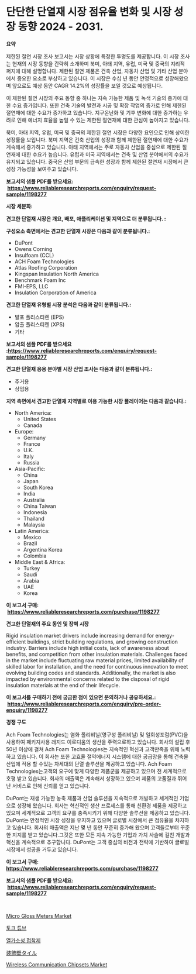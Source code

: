 <p><h1>단단한 단열재 시장 점유율 변화 및 시장 성장 동향 2024 - 2031.</h1></p><p><strong>요약</strong></p>
<p><p>제한된 절연 시장 조사 보고서는 시장 상황에 특정한 투명도를 제공합니다. 이 시장 조사는 현재의 시장 동향을 간략히 소개하며 북미, 아태 지역, 유럽, 미국 및 중국의 지리적 퍼지에 대해 설명합니다. 제한된 절연 제품은 건축 산업, 자동차 산업 및 기타 산업 분야에서 중요한 요소로 부상하고 있습니다. 이 시장은 수십 년 동안 안정적으로 성장해왔으며 앞으로도 예상 동안 CAGR 14.2%의 성장률을 보일 것으로 예상됩니다.</p><p>이 제한된 절연 시장의 주요 동향 중 하나는 지속 가능한 제품 및 녹색 기술의 증가에 대한 수요 증가입니다. 또한 건축 기술의 발전과 시공 및 확장 작업의 증가로 인해 제한된 절연재에 대한 수요가 증가하고 있습니다. 지구온난화 및 기후 변화에 대한 증가하는 우려로 인해 에너지 효율을 높일 수 있는 제한된 절연재에 대한 관심이 높아지고 있습니다.</p><p>북미, 아태 지역, 유럽, 미국 및 중국의 제한된 절연 시장은 다양한 요인으로 인해 상이한 성장률을 보입니다. 북미 지역은 건축 산업의 성장과 함께 제한된 절연재에 대한 수요가 계속해서 증가하고 있습니다. 아태 지역에서는 주로 자동차 산업을 중심으로 제한된 절연재에 대한 수요가 높습니다. 유럽과 미국 지역에서는 건축 및 산업 분야에서의 수요가 유지되고 있습니다. 중국은 산업 부문의 급속한 성장과 함께 제한된 절연재 시장에서 큰 성장 가능성을 보여주고 있습니다.</p></p>
<p><strong>보고서의 샘플 PDF를 받으세요: &nbsp;<a href="https://www.reliableresearchreports.com/enquiry/request-sample/1198277">https://www.reliableresearchreports.com/enquiry/request-sample/1198277</a></strong></p>
<p><strong>시장 세분화:</strong></p>
<p><strong> 견고한 단열재 시장은 개요, 배포, 애플리케이션 및 지역으로 더 분류됩니다. :</strong></p>
<p><strong>구성요소 측면에서는 견고한 단열재 시장은 다음과 같이 분류됩니다.:</strong></p>
<p><ul><li>DuPont</li><li>Owens Corning</li><li>Insulfoam (CCL)</li><li>ACH Foam Technologies</li><li>Atlas Roofing Corporation</li><li>Kingspan Insulation North America</li><li>Benchmark Foam Inc</li><li>FMI-EPS, LLC</li><li>Insulation Corporation of America</li></ul></p>
<p><strong> 견고한 단열재 유형별 시장 분석은 다음과 같이 분류됩니다.:</strong></p>
<p><ul><li>발포 폴리스티렌 (EPS)</li><li>압출 폴리스티렌 (XPS)</li><li>기타</li></ul></p>
<p><strong>보고서의 샘플 PDF를 받으세요 :<a href="https://www.reliableresearchreports.com/enquiry/request-sample/1198277">https://www.reliableresearchreports.com/enquiry/request-sample/1198277</a></strong></p>
<p><strong> 견고한 단열재 응용 분야별 시장 산업 조사는 다음과 같이 분류됩니다.:</strong></p>
<p><ul><li>주거용</li><li>상업용</li></ul></p>
<p><strong>지역 측면에서 견고한 단열재 지역별로 이용 가능한 시장 플레이어는 다음과 같습니다.:</strong></p>
<p><ul>
    <li>
        North America:
        <ul>
            <li>United States</li>
            <li>Canada</li>
        </ul>
    </li>
    <li>
        Europe:
        <ul>
            <li>Germany</li>
            <li>France</li>
            <li>U.K.</li>
            <li>Italy</li>
            <li>Russia</li>
        </ul>
    </li>
    <li>
        Asia-Pacific:
        <ul>
            <li>China</li>
            <li>Japan</li>
            <li>South Korea</li>
            <li>India</li>
            <li>Australia</li>
            <li>China Taiwan</li>
            <li>Indonesia</li>
            <li>Thailand</li>
            <li>Malaysia</li>
        </ul>
    </li>
    <li>
        Latin America:
        <ul>
            <li>Mexico</li>
            <li>Brazil</li>
            <li>Argentina Korea</li>
            <li>Colombia</li>
        </ul>
    </li>
    <li>
        Middle East & Africa:
        <ul>
            <li>Turkey</li>
            <li>Saudi</li>
            <li>Arabia</li>
            <li>UAE</li>
            <li>Korea</li>
        </ul>
    </li>
    </ul></p>
<p><strong>이 보고서 구매: &nbsp;<a href="https://www.reliableresearchreports.com/purchase/1198277">https://www.reliableresearchreports.com/purchase/1198277</a></strong></p>
<p><strong>견고한 단열재의 주요 동인 및 장벽 시장</strong></p>
<p><p>Rigid insulation market drivers include increasing demand for energy-efficient buildings, strict building regulations, and growing construction industry. Barriers include high initial costs, lack of awareness about benefits, and competition from other insulation materials. Challenges faced in the market include fluctuating raw material prices, limited availability of skilled labor for installation, and the need for continuous innovation to meet evolving building codes and standards. Additionally, the market is also impacted by environmental concerns related to the disposal of rigid insulation materials at the end of their lifecycle.</p></p>
<p><strong>이 보고서를 구매하기 전에 궁금한 점이 있으면 문의하거나 공유하세요.: &nbsp;<a href="https://www.reliableresearchreports.com/enquiry/pre-order-enquiry/1198277">https://www.reliableresearchreports.com/enquiry/pre-order-enquiry/1198277</a></strong></p>
<p><strong>경쟁 구도</strong></p>
<p><p>Ach Foam Technologies는 염화 폴리비닐(영구성 폴리비닐) 및 일회성포럼(PVC)을 사용하여 패키지사용 래지드 이로디움의 생산을 주력으로하고 있습니다. 회사의 설립 후 50년 이상에 걸쳐 Ach Foam Technologies는 지속적인 혁신과 고객만족을 위해 노력하고 있습니다. 이 회사는 또한 고효율 절약에너지 시스템에 대한 공급망을 통해 건축물 산업에 적용 할 수있는 차세대의 단열 솔루션을 제공하고 있습니다. Ach Foam Technologies는고객의 요구에 맞게 다양한 제품군을 제공하고 있으며 전 세계적으로 호평 받고 있습니다. 회사의 매출액은 계속해서 성장하고 있으며 제품의 고품질과 뛰어난 서비스로 인해 신뢰를 얻고 있습니다.</p><p>DuPont는 재생 가능한 농축 제품과 산업 솔루션을 지속적으로 개발하고 세계적인 기업으로 성장해 왔습니다. 회사는 혁신적인 생산 프로세스를 통해 친환경 제품을 제공하고 있으며 세계적으로 고객의 요구를 충족시키기 위해 다양한 솔루션을 제공하고 있습니다. DuPont는 안정적인 시장 성장을 유지하고 있으며 글로벌 시장에서 큰 점유율을 차지하고 있습니다. 회사의 매출액은 지난 몇 년 동안 꾸준히 증가해 왔으며 고객들로부터 꾸준한 지지를 받고 있습니다.그것은 또한 모든 지속 가능한 기업과 가치 사슬에 걸친 개발과 혁신을 계속적으로 추구합니다. DuPont는 고객 중심의 비전과 전략에 기반하여 글로벌 시장에서 성공을 거두고 있습니다.</p></p>
<p><strong>이 보고서 구매: &nbsp; <a href="https://www.reliableresearchreports.com/purchase/1198277">https://www.reliableresearchreports.com/purchase/1198277</a></strong></p>
<p><strong>보고서의 샘플 PDF를 받으세요: &nbsp;<a href="https://www.reliableresearchreports.com/enquiry/request-sample/1198277">https://www.reliableresearchreports.com/enquiry/request-sample/1198277</a></strong><strong></strong></p>
<p>&nbsp;</p>
<p><p><a href="https://issuu.com/reportprime-2/docs/micro-gloss-meters-market-size-2030.pptx">Micro Gloss Meters Market</a></p><p><a href="https://medium.com/@sinjinluong3e0awx2m195k76/%ED%86%A0%ED%81%AC-%ED%8A%9C%EB%B8%8C-%EC%8B%9C%EC%9E%A5-%EB%B6%84%EC%84%9D-%EA%B8%80%EB%A1%9C%EB%B2%8C-%EC%82%B0%EC%97%85-%EC%A0%84%EB%A7%9D-%EB%B0%8F-%EC%98%88%EC%B8%A1-2024%EB%85%84%EB%B6%80%ED%84%B0-2031%EB%85%84-cbff62a311aa">토크 튜브</a></p><p><a href="https://medium.com/@sinjinluong3e0awx2m195k76/%EC%97%B4%EA%B0%80%EC%86%8C%EC%84%B1-%EC%A0%91%EC%B0%A9%EC%A0%9C-%EC%8B%9C%EC%9E%A5-%EA%B2%BD%EC%9F%81-%EB%B6%84%EC%84%9D-%EC%8B%9C%EC%9E%A5-%EB%8F%99%ED%96%A5-%EB%B0%8F-2031%EB%85%84%EA%B9%8C%EC%A7%80%EC%9D%98-%EC%98%88%EC%B8%A1-08232a008ab2">열가소성 접착제</a></p><p><a href="https://github.com/wkuactfdzwizk06/Market-Research-Report-List-1/blob/main/6207947187979.md">装飾壁タイル</a></p><p><a href="https://view.publitas.com/reportprime-1/wireless-communication-chipsets-market-offers-provide-insightful-data-for-the-time-period-from-2024-to-2031-and-also-provide-analysis-based-on-application-type-and-region/">Wireless Communication Chipsets Market</a></p></p>